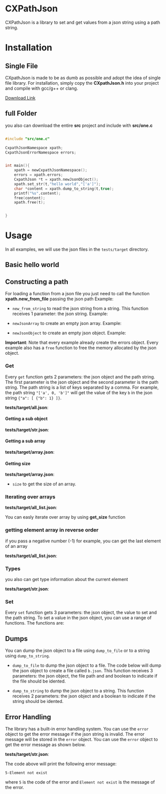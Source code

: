 # CXPathJson
CXPathJson is a library to set and get values from a json string using a path string.

# Installation 

## Single File
CXpathJson is made to be as dumb as possible and adopt the idea of single file library.
For installation, simply copy the **CXpathJson.h** into your project and compile with gcc/g++ or clang. 

[Download Link](https://github.com/OUIsolutions/cxpathjson/releases/download/v0.1/CxpathJson.h)

## full Folder 
you also can download the entire **src** project and include with **src/one.c** 

```c

#include "src/one.c"

CxpathJsonNamespace xpath;
CxpathJsonErrorNamespace errors;


int main(){
    xpath = newCxpathJsonNamespace();
    errors = xpath.errors;
    CxpathJson *t = xpath.newJsonObject();
    xpath.set_str(t,"hello world","['a']");
    char *content = xpath.dump_to_string(t,true);
    printf("%s",content);
    free(content);
    xpath.free(t);


}
```

# Usage
In all examples, we will use the json files in the `tests/target` directory.

##  Basic hello world
<!--codeof:exemples/extra/hello_world.c -->


## Constructing a path
For loading a function from a json file  you just need to call the function
**xpath.new_from_file**  passing the json path
Example:
<!--codeof:exemples/constructors/construct_json_object_from_file.c -->


- `new_from_string` to read the json string from a string. This function receives 1 parameter: the json string.
Example:
<!--codeof:exemples/constructors/construct_json_object_from_string.c -->

- `newJsonArray` to create an empty json array.
Example:
<!--codeof:exemples/constructors/construct_json_object_array.c -->

- `newJsonObject` to create an empty json object.
Example:
<!--codeof:exemples/constructors/construct_json_object_object.c -->

**Important**: Note that every example already create the errors object. Every example also has a `free` function to free the memory allocated by the json object.

### Get
Every `get` function gets 2 parameters: the json object and the path string. The first
parameter is the json object and the second parameter is the path string. The path string is a list of keys separated by a comma. For example, the path string `"['a', 0, 'b']"` will get the value of the key `b` in the json string `{"a": [ {"b": 1} ]}`.

**tests/target/all.json**:
<!--codeof:tests/target/all.json -->


<!--codeof:exemples/get/get_all.c -->

#### Getting a sub object

**tests/target/str.json**:
<!--codeof:tests/target/str.json -->

<!--codeof:exemples/get/get_object.c -->

#### Getting a sub array

**tests/target/array.json**:
<!--codeof:tests/target/array.json -->

<!--codeof:exemples/get/get_array.c -->


#### Getting size 

**tests/target/array.json**:
<!--codeof:tests/target/array.json -->


- `size` to get the size of an array.
<!--codeof:exemples/get/get_size.c -->

### Iterating over arrays 

**tests/target/all_list.json**:
<!--codeof:tests/target/all_list.json -->

You can easly iterate over array by using **get_size** function

<!--codeof:exemples/get/array_iteration.c -->

### getting element array in reverse order
if you pass a negative number (-1) for example, you can get the last element of an array 

**tests/target/all_list.json**:
<!--codeof:tests/target/all_list.json -->

<!--codeof:exemples/get/last_one.c -->


### Types 
you also can get type information about the current element 

**tests/target/str.json**:
<!--codeof:tests/target/str.json -->


<!--codeof:exemples/extra/retriving_type.c -->




### Set
Every `set` function gets 3 parameters: the json object, the value to set and the path string.
To set a value in the json object, you can use a range of functions. The functions are:

<!--codeof:exemples/set/set_all.c -->


## Dumps
You can dump the json object to a file using `dump_to_file` or to a string using `dump_to_string`.

- `dump_to_file` to dump the json object to a file. The code below will dump the json object to create a file called `b.json`. This function receives 3 parameters: the json object, the file path and and boolean to indicate if the file should be idented.
<!--codeof:exemples/dumps/dump_to_file.c -->

- `dump_to_string` to dump the json object to a string. This function receives 2 parameters: the json object and a boolean to indicate if the string should be idented.
<!--codeof:exemples/dumps/dump_to_string.c -->


## Error Handling
The library has a built-in error handling system. You can use the `error` object to get the error message if the json string is invalid. The error message will be stored in the `error` object. You can use the `error` object to get the error message as shown below.

**tests/target/str.json**:
<!--codeof:tests/target/str.json -->

<!--codeof:exemples/errors/raise_element_not_exists.c -->

The code above will print the following error message:
```
5-Element not exist
```
where `5` is the code of the error and `Element not exist` is the message of the error.






